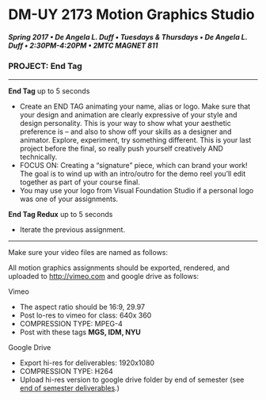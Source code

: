 # DM-UY 2173 Motion Graphics Studio

##### Spring 2017 • De Angela L. Duff • Tuesdays &amp; Thursdays • De Angela L. Duff • 2:30PM-4:20PM • 2MTC MAGNET 811

### PROJECT: End Tag
 ---

**End Tag**	up to 5 seconds	
* Create an END TAG animating your name, alias or logo. Make sure that your design and animation are clearly expressive of your style and design personality. This is your way to show what your aesthetic preference is – and also to show off your skills as a designer and animator. Explore, experiment, try something different. This is your last project before the final, so really push yourself creatively AND technically.
* FOCUS ON: Creating a “signature” piece, which can brand your work! The goal is to wind up with an intro/outro for the demo reel you’ll edit together as part of your course final.
* You may use your logo from Visual Foundation Studio if a personal logo was one of your assignments.

**End Tag Redux** up to 5 seconds	
* Iterate the previous assignment.

---

Make sure your video files are named as follows:

All motion graphics assignments should be exported, rendered, and uploaded to http://vimeo.com and google drive as follows:

Vimeo
* The aspect ratio should be 16:9, 29.97
* Post lo-res to vimeo for class: 640x 360
* COMPRESSION TYPE: MPEG-4
* Post with these tags **MGS, IDM, NYU**

Google Drive
* Export hi-res for deliverables: 1920x1080
* COMPRESSION TYPE: H264
* Upload hi-res version to google drive folder by end of semester (see [end of semester deliverables](end_of_semester_deliverables.md).)
